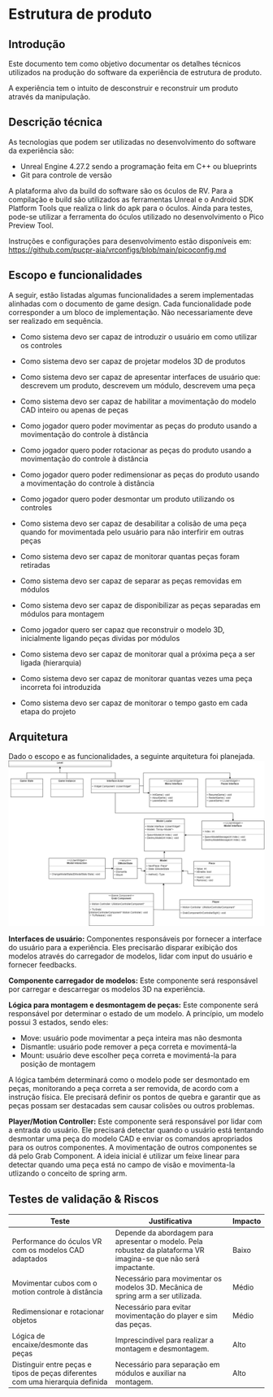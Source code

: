# Estrutura de produto

## Introdução
Este documento tem como objetivo documentar os detalhes técnicos utilizados na produção do software da experiência de estrutura de produto.

A experiência tem o intuito de desconstruir e reconstruir um produto através da manipulação.

## Descrição técnica
As tecnologias que podem ser utilizadas no desenvolvimento do software da experiência são:
- Unreal Engine 4.27.2 sendo a programação feita em C++ ou blueprints
- Git para controle de versão

A plataforma alvo da build do software são os óculos de RV. Para a compilação e build são utilizados as ferramentas Unreal e o Android SDK Platform Tools que realiza o link do apk para o óculos. Ainda para testes, pode-se utilizar a ferramenta do óculos utilizado no desenvolvimento o Pico Preview Tool.

Instruções e configurações para desenvolvimento estão disponíveis em:
https://github.com/pucpr-aia/vrconfigs/blob/main/picoconfig.md

## Escopo e funcionalidades
A seguir, estão listadas algumas funcionalidades a serem implementadas alinhadas com o documento de game design. Cada funcionalidade pode corresponder a um bloco de implementação. Não necessariamente deve ser realizado em sequência.

- Como sistema devo ser capaz de introduzir o usuário em como utilizar os controles
- Como sistema devo ser capaz de projetar modelos 3D de produtos 
- Como sistema devo ser capaz de apresentar interfaces de usuário que: descrevem um produto, descrevem um módulo, descrevem uma peça
- Como sistema devo ser capaz de habilitar a movimentação do modelo CAD inteiro ou apenas de peças
- Como jogador quero poder movimentar as peças do produto usando a movimentação do controle à distância
- Como jogador quero poder rotacionar as peças do produto usando a movimentação do controle à distância
- Como jogador quero poder redimensionar as peças do produto usando a movimentação do controle à distância
- Como jogador quero poder desmontar um produto utilizando os controles
- Como sistema devo ser capaz de desabilitar a colisão de uma peça quando for movimentada pelo usuário para não interfirir em outras peças
- Como sistema devo ser capaz de monitorar quantas peças foram retiradas
- Como sistema devo ser capaz de separar as peças removidas em módulos
- Como sistema devo ser capaz de disponibilizar as peças separadas em módulos para montagem

- Como jogador quero ser capaz que reconstruir o modelo 3D, inicialmente ligando peças dividas por módulos
- Como sistema devo ser capaz de monitorar qual a próxima peça a ser ligada (hierarquia)
- Como sistema devo ser capaz de monitorar quantas vezes uma peça incorreta foi introduzida
- Como sistema devo ser capaz de monitorar o tempo gasto em cada etapa do projeto

## Arquitetura
Dado o escopo e as funcionalidades, a seguinte arquitetura foi planejada.
![alt text](Diagrama.png)

**Interfaces de usuário:** Componentes responsáveis por fornecer a interface do usuário para a experiência. Eles precisarão disparar exibição dos modelos através do carregador de modelos, lidar com input do usuário e fornecer feedbacks.

**Componente carregador de modelos:** Este componente será responsável por carregar e descarregar os modelos 3D na experiência.

**Lógica para montagem e desmontagem de peças:**  Este componente será responsável por determinar o estado de um modelo. A princípio, um modelo possui 3 estados, sendo eles:
- Move: usuário pode movimentar a peça inteira mas não desmonta
- Dismantle: usuário pode remover a peça correta e movimentá-la
- Mount: usuário deve escolher peça correta e movimentá-la para posição de montagem

A lógica também determinará como o modelo pode ser desmontado em peças, monitorando a peça correta a ser removida, de acordo com a instrução física. Ele precisará definir os pontos de quebra e garantir que as peças possam ser destacadas sem causar colisões ou outros problemas.

**Player/Motion Controller:** Este componente será responsável por lidar com a entrada do usuário. Ele precisará detectar quando o usuário está tentando desmontar uma peça do modelo CAD e enviar os comandos apropriados para os outros componentes. A movimentação de outros componentes se dá pelo Grab Component. A ideia inicial é utilizar um feixe linear para detectar quando uma peça está no campo de visão e movimenta-la utlizando o conceito de spring arm.

## Testes de validação & Riscos
| Teste                                                                          | Justificativa                                                                                                     | Impacto |
|--------------------------------------------------------------------------------|-------------------------------------------------------------------------------------------------------------------|-------|
| Performance do óculos VR com os modelos CAD adaptados                          | Depende da abordagem para apresentar o modelo. Pela robustez da plataforma VR imagina-se que não será impactante. | Baixo |
| Movimentar cubos com o motion controle à distância                             | Necessário para movimentar os modelos 3D. Mecânica de spring arm a ser utilizada.                                 | Médio |
| Redimensionar e rotacionar objetos                                             | Necessário para evitar movimentação do player e sim das peças.                                                    | Médio |
| Lógica de encaixe/desmonte das peças                                           | Imprescindível para realizar a montagem e desmontagem.                                                            | Alto  |
| Distinguir entre peças e tipos de peças diferentes com uma hierarquia definida | Necessário para separação em módulos e auxiliar na montagem.                                                      | Alto  |